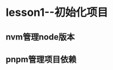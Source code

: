 <!--
 * @Author: 最爱白菜吖 <1355081829@qq.com>
 * @Date: 2022-09-01 11:58:09
 * @LastEditTime: 2022-09-01 12:05:09
 * @LastEditors: 最爱白菜吖
 * @FilePath: \vue3-vite\README.md
 * @QQ: 大前端QQ交流群: 473246571
 * @公众账号: 乐编码
 * 惑而不从师，其为惑也，终不解矣
 * Copyright (c) 2022 by 武汉跃码教育, All Rights Reserved. 
-->
# lesson1--初始化项目
## nvm管理node版本
## pnpm管理项目依赖